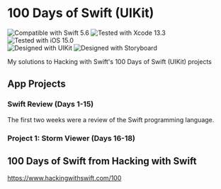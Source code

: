 # 100 Days of Swift (UIKit)
![Compatible with Swift 5.6][swift-version]
![Tested with Xcode 13.3][xcode-version]
![Tested with iOS 15.0][ios-version]
<br />
![Designed with UIKit][uikit]
![Designed with Storyboard][storyboard]

My solutions to Hacking with Swift's 100 Days of Swift (UIKit) projects

## App Projects

### Swift Review (Days 1-15)

The first two weeks were a review of the Swift programming language.

### Project 1: Storm Viewer (Days 16-18)

## 100 Days of Swift from Hacking with Swift
https://www.hackingwithswift.com/100

[swift-version]: https://img.shields.io/badge/Swift-5.6-green.svg
[xcode-version]: https://img.shields.io/badge/Xcode-13.3-green.svg
[ios-version]: https://img.shields.io/badge/iOS-15.0-green.svg
[uikit]: https://img.shields.io/badge/UIKit-%20-informational
[storyboard]: https://img.shields.io/badge/Storyboard-%20-informational
